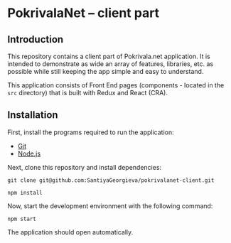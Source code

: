 # PokrivalaNet – client part

## Introduction
This repository contains a client part of Pokrivala.net application. It is intended to demonstrate as wide an array of features, libraries, etc. as possible while still keeping the app simple and easy to understand.
 
 This application consists of Front End pages (components - located in the `src` directory) that is built with Redux and React (CRA).

## Installation
First, install the programs required to run the application:

- [Git](https://git-scm.com/book/en/v2/Getting-Started-Installing-Git)
- [Node.js](https://nodejs.org/en/download/)

 Next, clone this repository and install dependencies:

```
git clone git@github.com:SantiyaGeorgieva/pokrivalanet-client.git
```

```
npm install
```

Now, start the development environment with the following command:

```
npm start
```

The application should open automatically.

